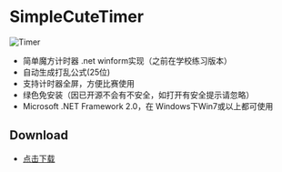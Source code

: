 # SimpleCuteTimer

![Timer](https://raw.githubusercontent.com/homchou/SimpleCuteTimer/master/D2.ico)  
* 简单魔方计时器 .net winform实现（之前在学校练习版本）
* 自动生成打乱公式(25位)
* 支持计时器全屏，方便比赛使用
* 绿色免安装（因已开源不会有不安全，如打开有安全提示请忽略）
* Microsoft .NET Framework 2.0，在 Windows下Win7或以上都可使用


## Download
* [点击下载](https://github.com/homchou/SimpleCuteTimer/blob/master/bin/Debug/SimpleCuteTimer.exe?raw=true)
